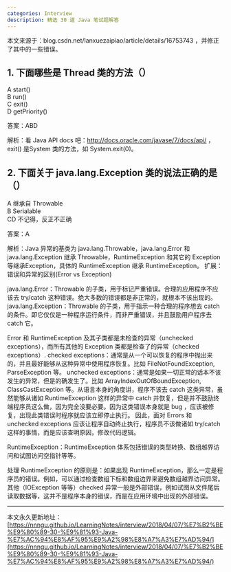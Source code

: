 ```yaml
---
categories: Interview
description: 精选 30 道 Java 笔试题解答
---
```


本文来源于：blog.csdn.net/lanxuezaipiao/article/details/16753743 ，并修正了其中的一些错误。

## 1. 下面哪些是 Thread 类的方法（）
A start()       
B run()       
C exit()       
D getPriority()  

答案：ABD

解析：看 Java API docs 吧：http://docs.oracle.com/javase/7/docs/api/ ，exit() 是System 类的方法，如 System.exit(0)。

## 2. 下面关于 java.lang.Exception 类的说法正确的是（）

A 继承自 Throwable      
B Serialable       
CD 不记得，反正不正确  

答案：A

解析：Java 异常的基类为 java.lang.Throwable，java.lang.Error 和 java.lang.Exception 继承 Throwable，RuntimeException 和其它的 Exception 等继承Exception，具体的 RuntimeException 继承 RuntimeException。
扩展：错误和异常的区别(Error vs Exception) 

java.lang.Error：Throwable 的子类，用于标记严重错误。合理的应用程序不应该去 try/catch 这种错误。绝大多数的错误都是非正常的，就根本不该出现的。
java.lang.Exception：Throwable 的子类，用于指示一种合理的程序想去 catch 的条件。即它仅仅是一种程序运行条件，而非严重错误，并且鼓励用户程序去 catch 它。

Error 和 RuntimeException 及其子类都是未检查的异常（unchecked exceptions），而所有其他的 Exception 类都是检查了的异常（checked exceptions）.
checked exceptions：通常是从一个可以恢复的程序中抛出来的，并且最好能够从这种异常中使用程序恢复。比如 FileNotFoundException,  ParseException 等。
unchecked exceptions：通常是如果一切正常的话本不该发生的异常，但是的确发生了。比如 ArrayIndexOutOfBoundException, ClassCastException 等。从语言本身的角度讲，程序不该去 catch 这类异常，虽然能够从诸如 RuntimeException 这样的异常中 catch 并恢复，但是并不鼓励终端程序员这么做，因为完全没要必要。因为这类错误本身就是 bug ，应该被修复，出现此类错误时程序就应该立即停止执行。 因此，面对 Errors 和 unchecked exceptions 应该让程序自动终止执行，程序员不该做诸如 try/catch 这样的事情，而是应该查明原因，修改代码逻辑。

RuntimeException：RuntimeException 体系包括错误的类型转换、数组越界访问和试图访问空指针等等。

处理 RuntimeException 的原则是：如果出现 RuntimeException，那么一定是程序员的错误。例如，可以通过检查数组下标和数组边界来避免数组越界访问异常。其他（IOException 等等）checked 异常一般是外部错误，例如试图从文件尾后读取数据等，这并不是程序本身的错误，而是在应用环境中出现的外部错误。 















---

本文永久更新地址：[https://nnngu.github.io/LearningNotes/interview/2018/04/07/%E7%B2%BE%E9%80%89-30-%E9%81%93-Java-%E7%AC%94%E8%AF%95%E9%A2%98%E8%A7%A3%E7%AD%94/](https://nnngu.github.io/LearningNotes/interview/2018/04/07/%E7%B2%BE%E9%80%89-30-%E9%81%93-Java-%E7%AC%94%E8%AF%95%E9%A2%98%E8%A7%A3%E7%AD%94/)

